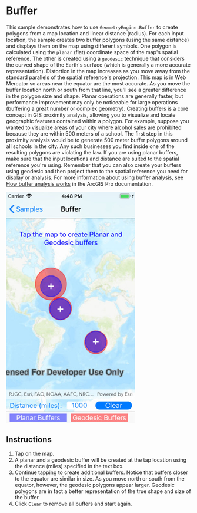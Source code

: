 # Buffer

This sample demonstrates how to use `GeometryEngine.Buffer` to create polygons from a map location and linear distance (radius). For each input location, the sample creates two buffer polygons (using the same distance) and displays them on the map using different symbols. One polygon is calculated using the `planar` (flat) coordinate space of the map's spatial reference. The other is created using a `geodesic` technique that considers the curved shape of the Earth's surface (which is generally a more accurate representation). Distortion in the map increases as you move away from the standard parallels of the spatial reference's projection. This map is in Web Mercator so areas near the equator are the most accurate. As you move the buffer location north or south from that line, you'll see a greater difference in the polygon size and shape. Planar operations are generally faster, but performance improvement may only be noticeable for large operations (buffering a great number or complex geometry).
Creating buffers is a core concept in GIS proximity analysis, allowing you to visualize and locate geographic features contained within a polygon. For example, suppose you wanted to visualize areas of your city where alcohol sales are prohibited because they are within 500 meters of a school. The first step in this proximity analysis would be to generate 500 meter buffer polygons around all schools in the city. Any such businesses you find inside one of the resulting polygons are violating the law. If you are using planar buffers, make sure that the input locations and distance are suited to the spatial reference you're using. Remember that you can also create your buffers using geodesic and then project them to the spatial reference you need for display or analysis. For more information about using buffer analysis, see [How buffer analysis works](https://pro.arcgis.com/en/pro-app/tool-reference/analysis/how-buffer-analysis-works.htm) in the ArcGIS Pro documentation.

<img src="Buffer.jpg" width="350"/>

## Instructions

1. Tap on the map.
2. A planar and a geodesic buffer will be created at the tap location using the distance (miles) specified in the text box.
3. Continue tapping to create additional buffers. Notice that buffers closer to the equator are similar in size. As you move north or south from the equator, however, the geodesic polygons appear larger. Geodesic polygons are in fact a better representation of the true shape and size of the buffer.
 4. Click `Clear` to remove all buffers and start again.
